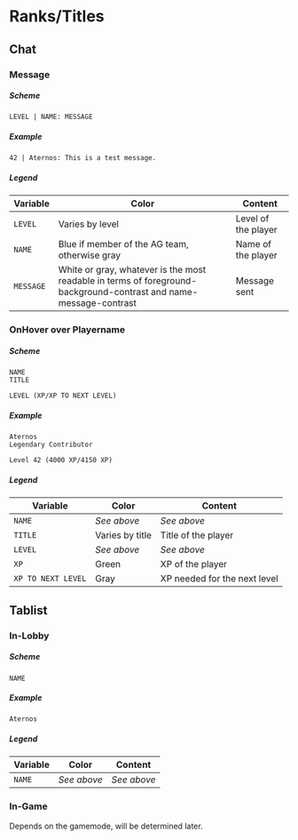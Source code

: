 # Ranks/Titles

## Chat
### Message
##### Scheme
`LEVEL | NAME: MESSAGE`

##### Example
`42 | Aternos: This is a test message.`

##### Legend
|Variable|Color|Content|
|---|---|---|
|`LEVEL`|Varies by level|Level of the player|
|`NAME`|Blue if member of the AG team, otherwise gray|Name of the player|
|`MESSAGE`|White or gray, whatever is the most readable in terms of foreground-background-contrast and name-message-contrast|Message sent|

### OnHover over Playername
##### Scheme
```
NAME
TITLE

LEVEL (XP/XP TO NEXT LEVEL)
```

##### Example
```
Aternos
Legendary Contributor

Level 42 (4000 XP/4150 XP)
```

##### Legend
|Variable|Color|Content|
|---|---|---|
|`NAME`|_See above_|_See above_|
|`TITLE`|Varies by title|Title of the player|
|`LEVEL`|_See above_|_See above_|
|`XP`|Green|XP of the player|
|`XP TO NEXT LEVEL`|Gray|XP needed for the next level|

## Tablist
### In-Lobby
##### Scheme
`NAME`

##### Example
`Aternos`

##### Legend
|Variable|Color|Content|
|---|---|---|
|`NAME`|_See above_|_See above_|

### In-Game
Depends on the gamemode, will be determined later.
